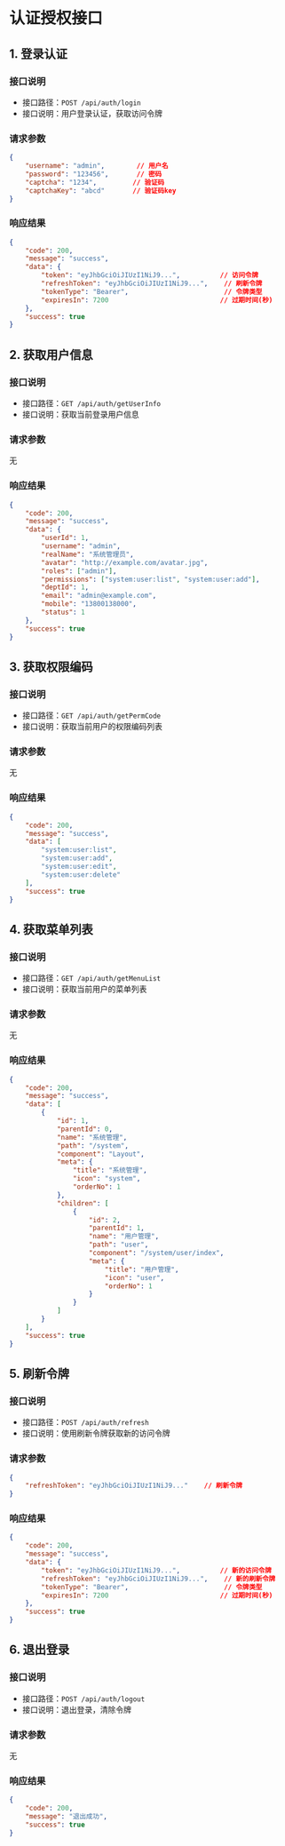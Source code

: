 # 认证授权接口

## 1. 登录认证

### 接口说明
- 接口路径：`POST /api/auth/login`
- 接口说明：用户登录认证，获取访问令牌

### 请求参数
```json
{
    "username": "admin",        // 用户名
    "password": "123456",       // 密码
    "captcha": "1234",         // 验证码
    "captchaKey": "abcd"       // 验证码key
}
```

### 响应结果
```json
{
    "code": 200,
    "message": "success",
    "data": {
        "token": "eyJhbGciOiJIUzI1NiJ9...",          // 访问令牌
        "refreshToken": "eyJhbGciOiJIUzI1NiJ9...",    // 刷新令牌
        "tokenType": "Bearer",                        // 令牌类型
        "expiresIn": 7200                            // 过期时间(秒)
    },
    "success": true
}
```

## 2. 获取用户信息

### 接口说明
- 接口路径：`GET /api/auth/getUserInfo`
- 接口说明：获取当前登录用户信息

### 请求参数
无

### 响应结果
```json
{
    "code": 200,
    "message": "success",
    "data": {
        "userId": 1,
        "username": "admin",
        "realName": "系统管理员",
        "avatar": "http://example.com/avatar.jpg",
        "roles": ["admin"],
        "permissions": ["system:user:list", "system:user:add"],
        "deptId": 1,
        "email": "admin@example.com",
        "mobile": "13800138000",
        "status": 1
    },
    "success": true
}
```

## 3. 获取权限编码

### 接口说明
- 接口路径：`GET /api/auth/getPermCode`
- 接口说明：获取当前用户的权限编码列表

### 请求参数
无

### 响应结果
```json
{
    "code": 200,
    "message": "success",
    "data": [
        "system:user:list",
        "system:user:add",
        "system:user:edit",
        "system:user:delete"
    ],
    "success": true
}
```

## 4. 获取菜单列表

### 接口说明
- 接口路径：`GET /api/auth/getMenuList`
- 接口说明：获取当前用户的菜单列表

### 请求参数
无

### 响应结果
```json
{
    "code": 200,
    "message": "success",
    "data": [
        {
            "id": 1,
            "parentId": 0,
            "name": "系统管理",
            "path": "/system",
            "component": "Layout",
            "meta": {
                "title": "系统管理",
                "icon": "system",
                "orderNo": 1
            },
            "children": [
                {
                    "id": 2,
                    "parentId": 1,
                    "name": "用户管理",
                    "path": "user",
                    "component": "/system/user/index",
                    "meta": {
                        "title": "用户管理",
                        "icon": "user",
                        "orderNo": 1
                    }
                }
            ]
        }
    ],
    "success": true
}
```

## 5. 刷新令牌

### 接口说明
- 接口路径：`POST /api/auth/refresh`
- 接口说明：使用刷新令牌获取新的访问令牌

### 请求参数
```json
{
    "refreshToken": "eyJhbGciOiJIUzI1NiJ9..."    // 刷新令牌
}
```

### 响应结果
```json
{
    "code": 200,
    "message": "success",
    "data": {
        "token": "eyJhbGciOiJIUzI1NiJ9...",          // 新的访问令牌
        "refreshToken": "eyJhbGciOiJIUzI1NiJ9...",    // 新的刷新令牌
        "tokenType": "Bearer",                        // 令牌类型
        "expiresIn": 7200                            // 过期时间(秒)
    },
    "success": true
}
```

## 6. 退出登录

### 接口说明
- 接口路径：`POST /api/auth/logout`
- 接口说明：退出登录，清除令牌

### 请求参数
无

### 响应结果
```json
{
    "code": 200,
    "message": "退出成功",
    "success": true
}
``` 